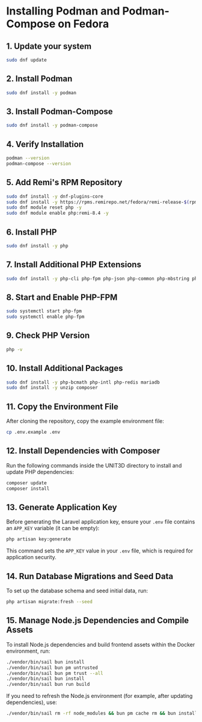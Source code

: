 # Installing Podman and Podman-Compose on Fedora

## 1. Update your system
```sh
sudo dnf update
```

## 2. Install Podman
```sh
sudo dnf install -y podman
```

## 3. Install Podman-Compose
```sh
sudo dnf install -y podman-compose
```

## 4. Verify Installation
```sh
podman --version
podman-compose --version
```

## 5. Add Remi's RPM Repository

```sh
sudo dnf install -y dnf-plugins-core
sudo dnf install -y https://rpms.remirepo.net/fedora/remi-release-$(rpm -E %fedora).rpm
sudo dnf module reset php -y
sudo dnf module enable php:remi-8.4 -y
```

## 6. Install PHP

```sh
sudo dnf install -y php
```

## 7. Install Additional PHP Extensions

```sh
sudo dnf install -y php-cli php-fpm php-json php-common php-mbstring php-xml php-gd php-curl php-zip php-mysqlnd
```

## 8. Start and Enable PHP-FPM

```sh
sudo systemctl start php-fpm
sudo systemctl enable php-fpm
```

## 9. Check PHP Version

```sh
php -v
```

## 10. Install Additional Packages

```sh
sudo dnf install -y php-bcmath php-intl php-redis mariadb
sudo dnf install -y unzip composer
```

## 11. Copy the Environment File

After cloning the repository, copy the example environment file:

```sh
cp .env.example .env
```

## 12. Install Dependencies with Composer

Run the following commands inside the UNIT3D directory to install and update PHP dependencies:

```sh
composer update
composer install
```

## 13. Generate Application Key

Before generating the Laravel application key, ensure your `.env` file contains an `APP_KEY` variable (it can be empty):

```sh
php artisan key:generate
```

This command sets the `APP_KEY` value in your `.env` file, which is required for application security.

## 14. Run Database Migrations and Seed Data

To set up the database schema and seed initial data, run:

```sh
php artisan migrate:fresh --seed
```

## 15. Manage Node.js Dependencies and Compile Assets

To install Node.js dependencies and build frontend assets within the Docker environment, run:

```sh
./vendor/bin/sail bun install
./vendor/bin/sail bun pm untrusted
./vendor/bin/sail bun pm trust --all
./vendor/bin/sail bun install
./vendor/bin/sail bun run build
```

If you need to refresh the Node.js environment (for example, after updating dependencies), use:

```sh
./vendor/bin/sail rm -rf node_modules && bun pm cache rm && bun install && bun run build
```